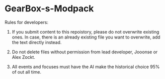 ﻿# GearBox-s-Modpack

Rules for developers:

1. If you submit content to this repoistory, please do not overwrite existing ones.
   In case, there is an already existing file you want to overwrite, add the text directly instead.

2. Do not delete files without permission from lead developer, Jooonse or Alex Zockt.

3. All events and focuses must have the AI make the historical choice 95% of out all time.
